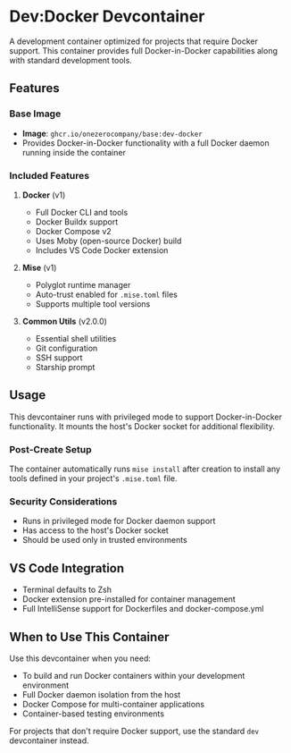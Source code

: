 # Dev:Docker Devcontainer

A development container optimized for projects that require Docker support. This container provides full Docker-in-Docker capabilities along with standard development tools.

## Features

### Base Image
- **Image**: `ghcr.io/onezerocompany/base:dev-docker`
- Provides Docker-in-Docker functionality with a full Docker daemon running inside the container

### Included Features

1. **Docker** (v1)
   - Full Docker CLI and tools
   - Docker Buildx support
   - Docker Compose v2
   - Uses Moby (open-source Docker) build
   - Includes VS Code Docker extension

2. **Mise** (v1)
   - Polyglot runtime manager
   - Auto-trust enabled for `.mise.toml` files
   - Supports multiple tool versions

3. **Common Utils** (v2.0.0)
   - Essential shell utilities
   - Git configuration
   - SSH support
   - Starship prompt

## Usage

This devcontainer runs with privileged mode to support Docker-in-Docker functionality. It mounts the host's Docker socket for additional flexibility.

### Post-Create Setup
The container automatically runs `mise install` after creation to install any tools defined in your project's `.mise.toml` file.

### Security Considerations
- Runs in privileged mode for Docker daemon support
- Has access to the host's Docker socket
- Should be used only in trusted environments

## VS Code Integration
- Terminal defaults to Zsh
- Docker extension pre-installed for container management
- Full IntelliSense support for Dockerfiles and docker-compose.yml

## When to Use This Container

Use this devcontainer when you need:
- To build and run Docker containers within your development environment
- Full Docker daemon isolation from the host
- Docker Compose for multi-container applications
- Container-based testing environments

For projects that don't require Docker support, use the standard `dev` devcontainer instead.
